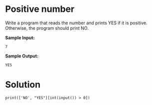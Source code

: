 # Positive number
Write a program that reads the number and prints YES if it is positive. Otherwise, the program should print NO.

**Sample Input:**
```
7
```
**Sample Output:**
```
YES
```
# Solution
```
print(['NO', "YES"][int(input()) > 0])
```